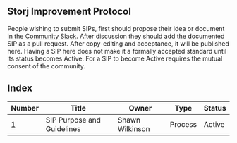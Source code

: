 ## Storj Improvement Protocol
People wishing to submit SIPs, first should propose their idea or document in the [Community Slack](https://storj.io/community.html). After discussion they should add the documented SIP as a pull request. After copy-editing and acceptance, it will be published here. Having a SIP here does not make it a formally accepted standard until its status becomes Active. For a SIP to become Active requires the mutual consent of the community.

## Index
| Number                | Title                      | Owner           | Type    | Status |
|-----------------------|----------------------------|-----------------|---------|--------|
| [1](sip-0001.md)      | SIP Purpose and Guidelines | Shawn Wilkinson | Process | Active |
